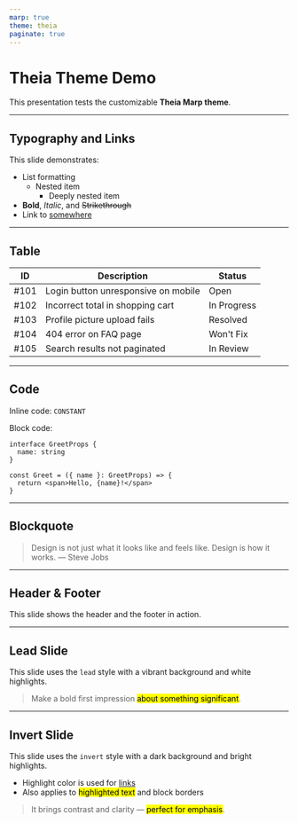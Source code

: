 ```yaml
---
marp: true
theme: theia
paginate: true
---
```


# Theia Theme Demo

This presentation tests the customizable **Theia Marp theme**.

---

## Typography and Links

This slide demonstrates:

- List formatting
  - Nested item
    - Deeply nested item
- **Bold**, *Italic*, and ~~Strikethrough~~
- Link to [somewhere](https://lorenzopieri.dev)

---

## Table

| ID   | Description                         | Status      |
|------|-------------------------------------|-------------|
| #101 | Login button unresponsive on mobile | Open        |
| #102 | Incorrect total in shopping cart    | In Progress |
| #103 | Profile picture upload fails         | Resolved    |
| #104 | 404 error on FAQ page               | Won't Fix   |
| #105 | Search results not paginated        | In Review   |

---

## Code

Inline code: `CONSTANT`

Block code:

```tsx
interface GreetProps {
  name: string
}

const Greet = ({ name }: GreetProps) => {
  return <span>Hello, {name}!</span>
}
```

---

## Blockquote

> Design is not just what it looks like and feels like. Design is how it works.
> — Steve Jobs

---

<!-- _header: Header
_footer: Footer -->

## Header & Footer

This slide shows the header and the footer in action.

---

<!-- _class: lead -->

## Lead Slide

This slide uses the `lead` style with a vibrant background and white highlights.

> Make a bold first impression <mark>about something significant</mark>.

---

<!-- _class: invert -->

## Invert Slide

This slide uses the `invert` style with a dark background and bright highlights.

- Highlight color is used for [links](https://example.com)
- Also applies to <mark>highlighted text</mark> and block borders

> It brings contrast and clarity — <mark>perfect for emphasis</mark>.
